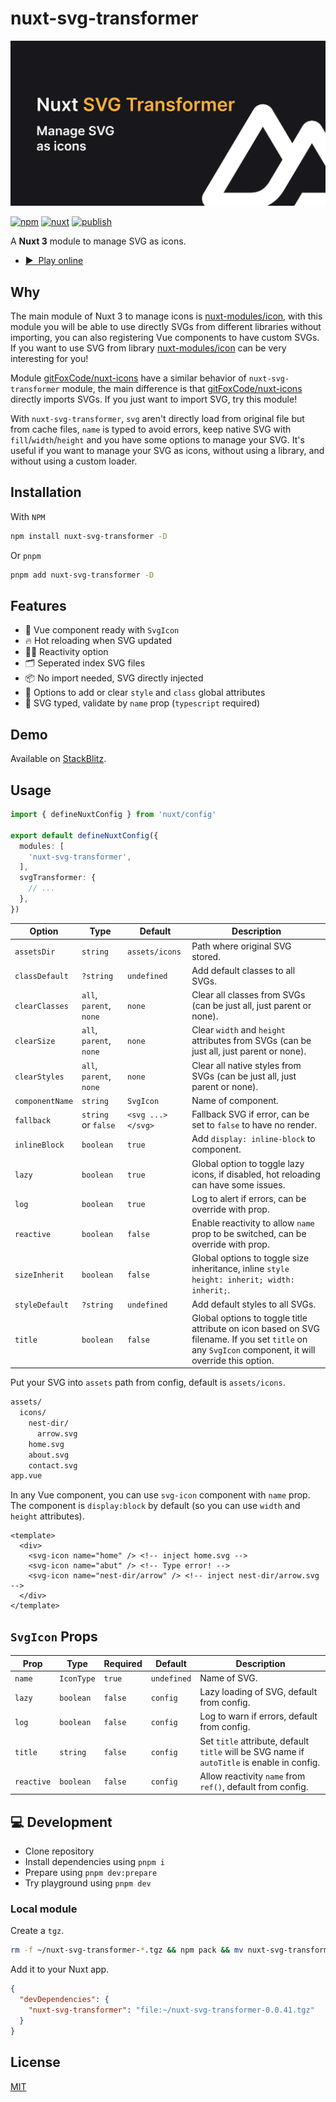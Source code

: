 # nuxt-svg-transformer

[![nuxt-svg-transformer](./docs/public/cover.jpg "nuxt-svg-transformer")](./docs/public/cover.jpg)

[![npm](https://img.shields.io/npm/v/nuxt-svg-transformer.svg?style=flat-square&color=CB3837&logo=npm&logoColor=ffffff&label=npm)](https://www.npmjs.com/package/nuxt-svg-transformer)
[![nuxt](https://img.shields.io/static/v1?label=Nuxt&message=3&color=00C58E&style=flat-square&logo=nuxt.js&logoColor=ffffff)](https://nuxt.com/)
[![publish](https://img.shields.io/github/workflow/status/kiwilan/nuxt-svg-transformer/publish?style=flat-square&logo=github&logoColor=ffffff&label=publish)](https://github.com/kiwilan/nuxt-svg-transformer/actions)

A **Nuxt 3** module to manage SVG as icons.

- [▶️ &nbsp;Play online](https://stackblitz.com/edit/nuxt-starter-vvr4qn)

## Why

The main module of Nuxt 3 to manage icons is [nuxt-modules/icon](https://github.com/nuxt-modules/icon), with this module you will be able to use directly SVGs from different libraries without importing, you can also registering Vue components to have custom SVGs. If you want to use SVG from library [nuxt-modules/icon](https://github.com/nuxt-modules/icon) can be very interesting for you!

Module [gitFoxCode/nuxt-icons](https://github.com/gitFoxCode/nuxt-icons) have a similar behavior of `nuxt-svg-transformer` module, the main difference is that [gitFoxCode/nuxt-icons](https://github.com/gitFoxCode/nuxt-icons) directly imports SVGs. If you just want to import SVG, try this module!

With `nuxt-svg-transformer`, `svg` aren't directly load from original file but from cache files, `name` is typed to avoid errors, keep native SVG with `fill`/`width`/`height` and you have some options to manage your SVG. It's useful if you want to manage your SVG as icons, without using a library, and without using a custom loader.

## Installation

With `NPM`

```bash
npm install nuxt-svg-transformer -D
```

Or `pnpm`

```bash
pnpm add nuxt-svg-transformer -D
```

## Features

- 🔎 Vue component ready with `SvgIcon`
- 🔥 Hot reloading when SVG updated
- 🤙🏻 Reactivity option
- 🗂 Seperated index SVG files
- 📦 No import needed, SVG directly injected
- 🎨 Options to add or clear `style` and `class` global attributes
- 🦾 SVG typed, validate by `name` prop (`typescript` required)

## Demo

Available on [StackBlitz](https://stackblitz.com/edit/nuxt-starter-vvr4qn).

## Usage

```ts
import { defineNuxtConfig } from 'nuxt/config'

export default defineNuxtConfig({
  modules: [
    'nuxt-svg-transformer',
  ],
  svgTransformer: {
    // ...
  },
})
```

| **Option**      | **Type**              | **Default**       | **Description**                                                                                                                                      |
| --------------- | --------------------- | ----------------- | ---------------------------------------------------------------------------------------------------------------------------------------------------- |
| `assetsDir`     | `string`              | `assets/icons`    | Path where original SVG stored.                                                                                                                      |
| `classDefault`  | `?string`             | `undefined`       | Add default classes to all SVGs.                                                                                                                     |
| `clearClasses`  | `all`, `parent`, `none` | `none`            | Clear all classes from SVGs (can be just all, just parent or none).                                                                                  |
| `clearSize`     | `all`, `parent`, `none` | `none`            | Clear `width` and `height` attributes from SVGs (can be just all, just parent or none).                                                              |
| `clearStyles`   | `all`, `parent`, `none` | `none`            | Clear all native styles from SVGs (can be just all, just parent or none).                                                                            |
| `componentName` | `string`              | `SvgIcon`         | Name of component.                                                                                                                                   |
| `fallback`      | `string` or `false`   | `<svg ...></svg>` | Fallback SVG if error, can be set to `false` to have no render.                                                                                      |
| `inlineBlock`   | `boolean`             | `true`            | Add `display: inline-block` to component.                                                                                                            |
| `lazy`          | `boolean`             | `true`            | Global option to toggle lazy icons, if disabled, hot reloading can have some issues.                                                                 |
| `log`           | `boolean`             | `true`            | Log to alert if errors, can be override with prop.                                                                                                   |
| `reactive`      | `boolean`             | `false`           | Enable reactivity to allow `name` prop to be switched, can be override with prop.                                                                    |
| `sizeInherit`   | `boolean`             | `false`           | Global options to toggle size inheritance, inline `style` `height: inherit; width: inherit;`.                                                        |
| `styleDefault`  | `?string`             | `undefined`       | Add default styles to all SVGs.                                                                                                                      |
| `title`         | `boolean`             | `false`           | Global options to toggle title attribute on icon based on SVG filename. If you set `title` on any `SvgIcon` component, it will override this option. |

Put your SVG into `assets` path from config, default is `assets/icons`.

```bash
assets/
  icons/
    nest-dir/
      arrow.svg
    home.svg
    about.svg
    contact.svg
app.vue
```

In any Vue component, you can use `svg-icon` component with `name` prop. The component is `display:block` by default (so you can use `width` and `height` attributes).

```vue
<template>
  <div>
    <svg-icon name="home" /> <!-- inject home.svg -->
    <svg-icon name="abut" /> <!-- Type error! -->
    <svg-icon name="nest-dir/arrow" /> <!-- inject nest-dir/arrow.svg -->
  </div>
</template>
```

## `SvgIcon` Props

| **Prop**   | **Type**   | **Required** | **Default** | **Description**                                                                             |
| ---------- | ---------- | ------------ | ----------- | ------------------------------------------------------------------------------------------- |
| `name`     | `IconType` | `true`       | `undefined` | Name of SVG.                                                                                |
| `lazy`     | `boolean`  | `false`      | `config`    | Lazy loading of SVG, default from config.                                                   |
| `log`      | `boolean`  | `false`      | `config`    | Log to warn if errors, default from config.                                                 |
| `title`    | `string`   | `false`      | `config`    | Set `title` attribute, default `title` will be SVG name if `autoTitle` is enable in config. |
| `reactive` | `boolean`  | `false`      | `config`    | Allow reactivity `name` from `ref()`, default from config.                                  |

## 💻 Development

- Clone repository
- Install dependencies using `pnpm i`
- Prepare using `pnpm dev:prepare`
- Try playground using `pnpm dev`

### Local module

Create a `tgz`.

```bash
rm -f ~/nuxt-svg-transformer-*.tgz && npm pack && mv nuxt-svg-transformer-*.tgz ~/
```

Add it to your Nuxt app.

```json
{
  "devDependencies": {
    "nuxt-svg-transformer": "file:~/nuxt-svg-transformer-0.0.41.tgz"
  }
}
```

## License

[MIT](./LICENSE)
